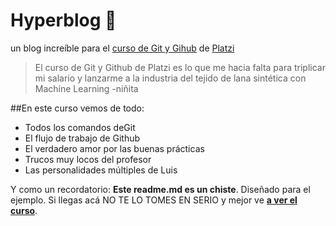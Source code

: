 # Hyperblog 💚

un blog increíble para el [curso de Git y Gihub](https://platzi.com/cursos/git-github/ 'curso de Git y Github') de [Platzi](http://platzi.com 'Platzi')

> El curso de Git y Github de Platzi es lo que me hacia falta para triplicar mi salario y lanzarme a la industria del tejido de lana sintética con Machine Learning
> -niñita

##En este curso vemos de todo:

-  Todos los comandos deGit
-  El flujo de trabajo de Github
-  El verdadero amor por las buenas prácticas
-  Trucos muy locos del profesor
-  Las personalidades múltiples de Luis

Y como un recordatorio: **Este readme.md es un chiste**. Diseñado para el ejemplo. Si llegas acá NO TE LO TOMES EN SERIO y mejor ve [**a ver el curso**](https://platzi.com/curso/git-github/ 'a ver el curso').
